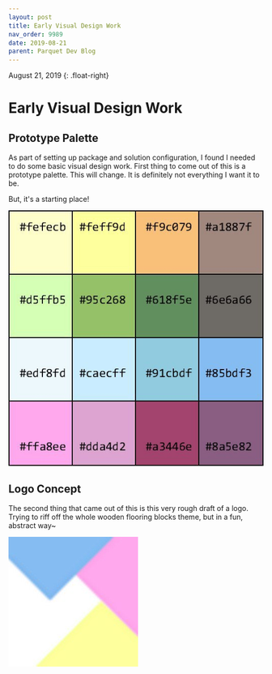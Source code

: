 ```yaml
---
layout: post
title: Early Visual Design Work
nav_order: 9989
date: 2019-08-21
parent: Parquet Dev Blog
---
```

August 21, 2019
{: .float-right}

# Early Visual Design Work

## Prototype Palette

As part of setting up package and solution configuration, I found I needed to do some basic visual design work.
First thing to come out of this is a prototype palette.
This will change.  It is definitely not everything I want it to be.

But, it's a starting place!

![A Prototype Palette](image-2019-08-21_1.jpg)

## Logo Concept

The second thing that came out of this is this very rough draft of a logo.
Trying to riff off the whole wooden flooring blocks theme, but in a fun, abstract way~

![Several Pastel Polygons Vaguely Emulating a Popular Parquet Wood Tile Arrangement](image-2019-08-21_2.jpg)
